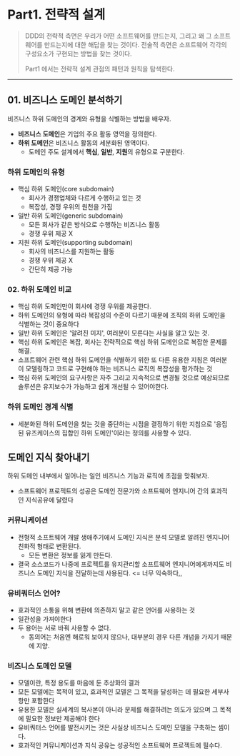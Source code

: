# Part1. 전략적 설계
> DDD의 전략적 측면은 우리가 어떤 소프트웨어를 만드는지, 그리고 왜 그 소프트웨어를 만드는지에 대한 해답을 찾는 것이다.
> 전술적 측면은 소프트웨어 각각의 구성요소가 구현되는 방법을 찾는 것이다.
> 
> Part1 에서는 전략적 설계 관점의 패턴과 원칙을 탐색한다.
- - -
## 01. 비즈니스 도메인 분석하기
비즈니스 하위 도메인의 경계와 유형을 식별하는 방법을 배우자.
- **비즈니스 도메인**은 기업의 주요 활동 영역을 정의한다.
- **하위 도메인**은 비즈니스 활동의 세분화된 영역이다.
    - 도메인 주도 설계에서 **핵심**, **일반**, **지원**의 유형으로 구분한다.

### 하위 도메인의 유형
- 핵심 하위 도메인(core subdomain)
    - 회사가 경쟁업체와 다르게 수행하고 있는 것
    - 복잡성, 경쟁 우위의 원천을 가짐
- 일반 하위 도메인(generic subdomain)
    - 모든 회사가 같은 방식으로 수행하는 비즈니스 활동
    - 경쟁 우위 제공 X
- 지원 하위 도메인(supporting subdomain)
    - 회사의 비즈니스를 지원하는 활동
    - 경쟁 우위 제공 X
    - 간단히 제공 가능
### 02. 하위 도메인 비교
- 핵심 하위 도메인만이 회사에 경쟁 우위를 제공한다.
- 하위 도메인의 유형에 따라 복잡성의 수준이 다르기 때문에 조직의 하위 도메인을 식별하는 것이 중요하다
- 일반 하위 도메인은 '알려진 미지', 여러분이 모른다는 사실을 알고 있는 것.
- 핵심 하위 도메인은 복잡, 회사는 전략적으로 핵심 하위 도메인으로 복잡한 문제를 해결.
- 소프트웨어 관련 핵심 하위 도메인을 식별하기 위한 또 다른 유용한 지침은 여러분이 모델링하고 코드로 구현해야 하는 비즈니스 로직의 복잡성을 평가하는 것
- 핵심 하위 도메인의 요구사항은 자주 그리고 지속적으로 변경될 것으로 예상되므로 솔루션은 유지보수가 가능하고 쉽게 개선될 수 있어야한다.
### 하위 도메인 경계 식별
- 세분화된 하위 도메인을 찾는 것을 중단하는 시점을 결정하기 위한 지침으로 '응집된 유즈케이스의 집합인 하위 도메인'이라는 정의를 사용할 수 있다.
## 도메인 지식 찾아내기
하위 도메인 내부에서 일어나는 일인 비즈니스 기능과 로직에 초점을 맞춰보자.
- 소프트웨어 프로젝트의 성공은 도메인 전문가와 소프트웨어 엔지니어 간의 효과적인 지식공유에 달렸다
### 커뮤니케이션
- 전형적 소프트웨어 개발 생애주기에서 도메인 지식은 분석 모델로 알려진 엔지니어 친화적 형태로 변환된다.
    -  모든 변환은 정보를 잃게 만든다.
- 결국 소스코드가 나중에 프로젝트를 유지관리할 소프트웨어 엔지니어에게까지도 비즈니스 도메인 지식을 전달하는데 사용된다. <= 너무 익숙하다,,
### 유비쿼터스 언어?
- 효과적인 소통을 위해 변환에 의존하지 말고 같은 언어를 사용하는 것
- 일관성을 가져야한다
- 두 용어는 서로 바꿔 사용할 수 없다.
    - 동의어는 처음엔 해로워 보이지 않으나, 대부분의 경우 다른 개념을 가지기 때문에 지양.
### 비즈니스 도메인 모델
- 모델이란, 특정 용도를 마음에 둔 추상화의 결과
- 모든 모델에는 목적이 있고, 효과적인 모델은 그 목적을 달성하는 데 필요한 세부사항만 포함한다
- 유용한 모델은 실세계의 복사본이 아니라 문제를 해결하려는 의도가 있으며 그 목적에 필요한 정보만 제공해야 한다
- 유비쿼터스 언어를 발전시키는 것은 사실상 비즈니스 도메인 모델을 구축하는 셈이다.
- 효과적인 커뮤니케이션과 지식 공유는 성공적인 소프트웨어 프로젝트에 필수다.